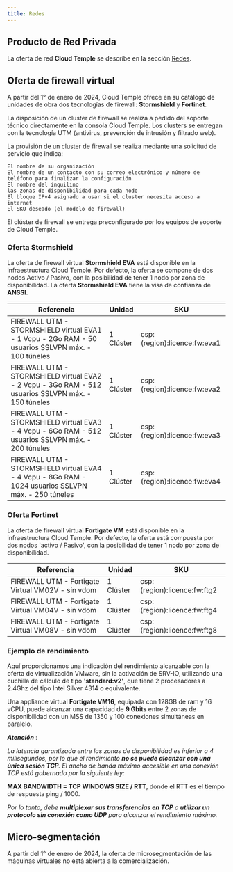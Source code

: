 ```yaml
---
title: Redes
---
```


## Producto de Red Privada

La oferta de red __Cloud Temple__ se describe en la sección [Redes](../network/private_network.md).

## Oferta de firewall virtual

A partir del 1° de enero de 2024, Cloud Temple ofrece en su catálogo de unidades de obra dos tecnologías de firewall: __Stormshield__ y __Fortinet__.

La disposición de un cluster de firewall se realiza a pedido del soporte técnico directamente en la consola Cloud Temple. Los clusters se entregan con la tecnología UTM (antivirus, prevención de intrusión y filtrado web).

La provisión de un cluster de firewall se realiza mediante una solicitud de servicio que indica:

    El nombre de su organización
    El nombre de un contacto con su correo electrónico y número de teléfono para finalizar la configuración
    El nombre del inquilino
    las zonas de disponibilidad para cada nodo
    El bloque IPv4 asignado a usar si el cluster necesita acceso a internet
    El SKU deseado (el modelo de firewall)

El clúster de firewall se entrega preconfigurado por los equipos de soporte de Cloud Temple.

### Oferta Stormshield

La oferta de firewall virtual __Stormshield EVA__ está disponible en la infraestructura Cloud Temple. Por defecto, la oferta se compone de dos nodos Activo / Pasivo, con la posibilidad de tener 1 nodo por zona de disponibilidad.
La oferta __Stormshield EVA__ tiene la visa de confianza de __ANSSI__.

| Referencia                                                                                         | Unidad   | SKU                          |
|----------------------------------------------------------------------------------------------------|----------|------------------------------|
| FIREWALL UTM - STORMSHIELD virtual EVA1 - 1 Vcpu - 2Go RAM - 50 usuarios SSLVPN máx. - 100 túneles | 1 Clúster | csp:(region):licence:fw:eva1 |
| FIREWALL UTM - STORMSHIELD virtual EVA2 - 2 Vcpu - 3Go RAM - 512 usuarios SSLVPN máx. - 150 túneles | 1 Clúster | csp:(region):licence:fw:eva2 |
| FIREWALL UTM - STORMSHIELD virtual EVA3 - 4 Vcpu - 6Go RAM - 512 usuarios SSLVPN máx. - 200 túneles | 1 Clúster | csp:(region):licence:fw:eva3 |
| FIREWALL UTM - STORMSHIELD virtual EVA4 - 4 Vcpu - 8Go RAM - 1024 usuarios SSLVPN máx. - 250 túneles | 1 Clúster | csp:(region):licence:fw:eva4 |

### Oferta Fortinet

La oferta de firewall virtual __Fortigate VM__ está disponible en la infraestructura Cloud Temple. Por defecto, la oferta está compuesta por dos nodos 'activo / Pasivo', con la posibilidad de tener 1 nodo por zona de disponibilidad.

| Referencia                                       | Unidad   | SKU                          |
|--------------------------------------------------|----------|------------------------------|
| FIREWALL UTM - Fortigate Virtual VM02V - sin vdom | 1 Clúster | csp:(region):licence:fw:ftg2 |
| FIREWALL UTM - Fortigate Virtual VM04V - sin vdom | 1 Clúster | csp:(region):licence:fw:ftg4 |
| FIREWALL UTM - Fortigate Virtual VM08V - sin vdom | 1 Clúster | csp:(region):licence:fw:ftg8 |

### Ejemplo de rendimiento

Aquí proporcionamos una indicación del rendimiento alcanzable con la oferta de virtualización VMware, sin la activación de SRV-IO,
utilizando una cuchilla de cálculo de tipo __'standard:v2'__, que tiene 2 procesadores a 2.4Ghz del tipo Intel Silver 4314 o equivalente.

Una appliance virtual __Fortigate VM16__, equipada con 128GB de ram y 16 vCPU, puede alcanzar una capacidad de __9 Gbits__ entre 2 zonas de disponibilidad con un MSS de 1350 y 100 conexiones simultáneas en paralelo.

*__Atención__* : 

*La latencia garantizada entre las zonas de disponibilidad es inferior a 4 milisegundos, por lo que el rendimiento __no se puede alcanzar con una única sesión TCP__.*
*El ancho de banda máximo accesible en una conexión TCP está gobernado por la siguiente ley:*

__MAX BANDWIDTH = TCP WINDOWS SIZE / RTT__, donde el RTT es el tiempo de respuesta ping / 1000.

*Por lo tanto, debe __multiplexar sus transferencias en TCP__ o __utilizar un protocolo sin conexión como UDP__ para alcanzar el rendimiento máximo.*

## Micro-segmentación 

A partir del 1° de enero de 2024, la oferta de microsegmentación de las máquinas virtuales no está abierta a la comercialización.
